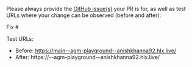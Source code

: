 Please always provide the [GitHub issue(s)](../issues) your PR is for, as well as test URLs where your change can be observed (before and after):

Fix #<gh-issue-id>

Test URLs:
- Before: https://main--agm-playground--anishkhanna92.hlx.live/
- After: https://<branch>--agm-playground--anishkhanna92.hlx.live/
